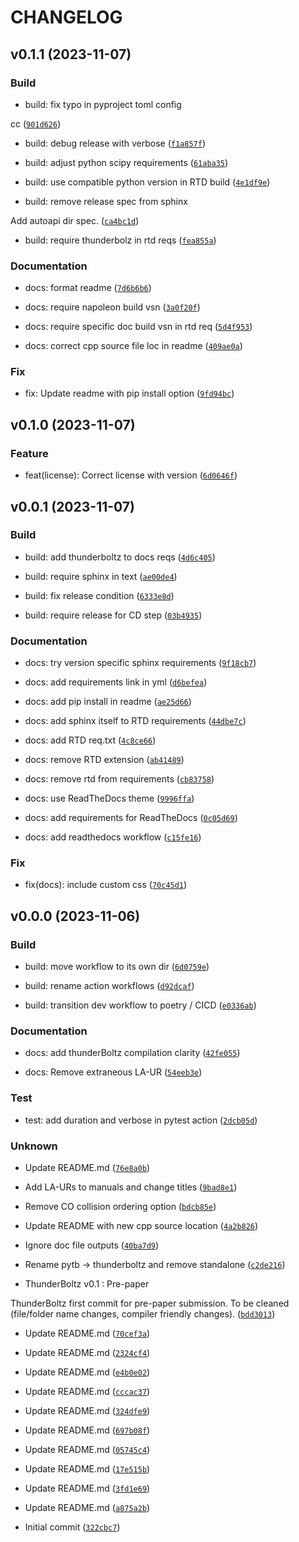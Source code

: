 # CHANGELOG



## v0.1.1 (2023-11-07)

### Build

* build: fix typo in pyproject toml config

cc ([`901d626`](https://github.com/lanl/ThunderBoltz/commit/901d6263e87a92cf089bdc989ae8a73fa0cc6e83))

* build: debug release with verbose ([`f1a857f`](https://github.com/lanl/ThunderBoltz/commit/f1a857f79b25faa9188cc428bbcc4ffc1369d33d))

* build: adjust python scipy requirements ([`61aba35`](https://github.com/lanl/ThunderBoltz/commit/61aba35248296f0ea9fdc85f81011ba707b2eb0c))

* build: use compatible python version in RTD build ([`4e1df9e`](https://github.com/lanl/ThunderBoltz/commit/4e1df9ef507e2c0594c1db3fea5c14ea8242ffd2))

* build: remove release spec from sphinx

Add autoapi dir spec. ([`ca4bc1d`](https://github.com/lanl/ThunderBoltz/commit/ca4bc1d177e87463fcec373b348eeac9f9e276c8))

* build: require thunderbolz in rtd reqs ([`fea855a`](https://github.com/lanl/ThunderBoltz/commit/fea855a39962db92e6fdb3a1c1de685882fcaf8b))

### Documentation

* docs: format readme ([`7d6b6b6`](https://github.com/lanl/ThunderBoltz/commit/7d6b6b6ad4d22b1b6dbdd7e823ebd3a5c75c3670))

* docs: require napoleon build vsn ([`3a0f20f`](https://github.com/lanl/ThunderBoltz/commit/3a0f20f94f44f03568d9330e8803d46d016b7f65))

* docs: require specific doc build vsn in rtd req ([`5d4f953`](https://github.com/lanl/ThunderBoltz/commit/5d4f953363d49d6f258d7cb92d8626b112279fd8))

* docs: correct cpp source file loc in readme ([`409ae0a`](https://github.com/lanl/ThunderBoltz/commit/409ae0a47b9de83c6d2566f128b8223782d90cea))

### Fix

* fix: Update readme with pip install option ([`9fd94bc`](https://github.com/lanl/ThunderBoltz/commit/9fd94bc16e5d824ee0ecb34bb3cd0d68983ba701))


## v0.1.0 (2023-11-07)

### Feature

* feat(license): Correct license with version ([`6d0646f`](https://github.com/lanl/ThunderBoltz/commit/6d0646f29de29f4a9dbfec4acb12eec32e97f592))


## v0.0.1 (2023-11-07)

### Build

* build: add thunderboltz to docs reqs ([`4d6c405`](https://github.com/lanl/ThunderBoltz/commit/4d6c4057c89efcd5cc926bcd1e7ec943997140ad))

* build: require sphinx in text ([`ae00de4`](https://github.com/lanl/ThunderBoltz/commit/ae00de471135e2f3465f0d9a8096b918c31bfd4e))

* build: fix release condition ([`6333e8d`](https://github.com/lanl/ThunderBoltz/commit/6333e8d5ab1722fdc0bb53ee3b56ca221ea0a8ea))

* build: require release for CD step ([`03b4935`](https://github.com/lanl/ThunderBoltz/commit/03b4935cba040fb41f8645bc2c8171ad189ea225))

### Documentation

* docs: try version specific sphinx requirements ([`9f18cb7`](https://github.com/lanl/ThunderBoltz/commit/9f18cb7eb4bc097aadcdaaf035146314ab9ceba9))

* docs: add requirements link in yml ([`d6befea`](https://github.com/lanl/ThunderBoltz/commit/d6befeacd16da64d3f8de50161cd194d7bc3fb2f))

* docs: add pip install in readme ([`ae25d66`](https://github.com/lanl/ThunderBoltz/commit/ae25d66bc350a4a370462dfc5317cc6b207b31cc))

* docs: add sphinx itself to RTD requirements ([`44dbe7c`](https://github.com/lanl/ThunderBoltz/commit/44dbe7cdb0ee8d4a41d3d9fba16ea920d67bb282))

* docs: add RTD req.txt ([`4c8ce66`](https://github.com/lanl/ThunderBoltz/commit/4c8ce66f030ea28f0d17259f103d4b8179da2394))

* docs: remove RTD extension ([`ab41489`](https://github.com/lanl/ThunderBoltz/commit/ab41489aece7a71dbf1663d3cf49d9cc6b78d567))

* docs: remove rtd from requirements ([`cb83758`](https://github.com/lanl/ThunderBoltz/commit/cb83758fda716899f3f45c5938a73789ed7a56fc))

* docs: use ReadTheDocs theme ([`9996ffa`](https://github.com/lanl/ThunderBoltz/commit/9996ffa0ec774f939cdabdbe52b42bf3fa1d281c))

* docs: add requirements for ReadTheDocs ([`0c05d69`](https://github.com/lanl/ThunderBoltz/commit/0c05d6947165c3eeb14aac21cc305a054ff0b744))

* docs: add readthedocs workflow ([`c15fe16`](https://github.com/lanl/ThunderBoltz/commit/c15fe162844fd0e4acdd533cd58538e20c4c5ea2))

### Fix

* fix(docs): include custom css ([`70c45d1`](https://github.com/lanl/ThunderBoltz/commit/70c45d117a607ca81f231fb9bd06f23b6ff88dfd))


## v0.0.0 (2023-11-06)

### Build

* build: move workflow to its own dir ([`6d0759e`](https://github.com/lanl/ThunderBoltz/commit/6d0759eaa7017cb2ac2b30747bf386cc539252d9))

* build: rename action workflows ([`d92dcaf`](https://github.com/lanl/ThunderBoltz/commit/d92dcaf2f445065f0ab3a63319620fa1b66281f9))

* build: transition dev workflow to poetry / CICD ([`e0336ab`](https://github.com/lanl/ThunderBoltz/commit/e0336abab3889f80269a74e983c390ff5b07c614))

### Documentation

* docs: add thunderBoltz compilation clarity ([`42fe055`](https://github.com/lanl/ThunderBoltz/commit/42fe05554c767018b7d24e8e552033298806cf49))

* docs: Remove extraneous LA-UR ([`54eeb3e`](https://github.com/lanl/ThunderBoltz/commit/54eeb3e4c3a4572fc20cd679c8747822939e2944))

### Test

* test: add duration and verbose in pytest action ([`2dcb05d`](https://github.com/lanl/ThunderBoltz/commit/2dcb05dec3cdf8c19a0089d15d675cf993be64b8))

### Unknown

* Update README.md ([`76e8a0b`](https://github.com/lanl/ThunderBoltz/commit/76e8a0bc3843868575708294aa25d86f68cf9512))

* Add LA-URs to manuals and change titles ([`9bad8e1`](https://github.com/lanl/ThunderBoltz/commit/9bad8e1572788927b95e6717f11aa0c7809817c2))

* Remove CO collision ordering option ([`bdcb85e`](https://github.com/lanl/ThunderBoltz/commit/bdcb85e27e4dcf8556b30a11d38ae91d95877b2a))

* Update README with new cpp source location ([`4a2b826`](https://github.com/lanl/ThunderBoltz/commit/4a2b826cf8b32be0f911ef53c28fa49c3fa150fd))

* Ignore doc file outputs ([`40ba7d9`](https://github.com/lanl/ThunderBoltz/commit/40ba7d932a7cae4b2bf68236bba6d5d835e09f64))

* Rename pytb -&gt; thunderboltz and remove standalone ([`c2de216`](https://github.com/lanl/ThunderBoltz/commit/c2de216b0ea26217d1112577dae81e20a7032f68))

* ThunderBoltz v0.1 : Pre-paper

ThunderBoltz first commit for pre-paper submission.
To be cleaned (file/folder name changes, compiler friendly changes). ([`bdd3013`](https://github.com/lanl/ThunderBoltz/commit/bdd3013da1954440ed68eec30611d6dad479b6b3))

* Update README.md ([`70cef3a`](https://github.com/lanl/ThunderBoltz/commit/70cef3af613dc2cb4fc4ebf8547f61b39bf90790))

* Update README.md ([`2324cf4`](https://github.com/lanl/ThunderBoltz/commit/2324cf4fa11eaabb025c607dd4359e39970bfb9c))

* Update README.md ([`e4b0e02`](https://github.com/lanl/ThunderBoltz/commit/e4b0e02cd0ab82f471abd6b2fe8614f9de935971))

* Update README.md ([`cccac37`](https://github.com/lanl/ThunderBoltz/commit/cccac37c177396e0d4f7ad84d55b828a08d24bf4))

* Update README.md ([`324dfe9`](https://github.com/lanl/ThunderBoltz/commit/324dfe9cfcf2054b44bd2b5cda74caf90019b490))

* Update README.md ([`697b08f`](https://github.com/lanl/ThunderBoltz/commit/697b08f8af15d18b91c3b69c9a35a0d798e068b1))

* Update README.md ([`05745c4`](https://github.com/lanl/ThunderBoltz/commit/05745c4200f7392098ff5429bcba9c6c919219ec))

* Update README.md ([`17e515b`](https://github.com/lanl/ThunderBoltz/commit/17e515be10692cff58095841b6c8bb52bb1e488c))

* Update README.md ([`3fd1e69`](https://github.com/lanl/ThunderBoltz/commit/3fd1e694f666506cdec41a331af0f0696bd454fb))

* Update README.md ([`a875a2b`](https://github.com/lanl/ThunderBoltz/commit/a875a2bd2ecca6e066d0a376147ae093d5e0fbd1))

* Initial commit ([`322cbc7`](https://github.com/lanl/ThunderBoltz/commit/322cbc74d07c0eb69dc7fb400467003b3915f50d))
